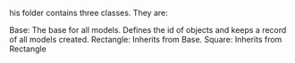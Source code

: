his folder contains three classes. They are:

Base: The base for all models. Defines the id of objects and keeps a record of all models created.
Rectangle: Inherits from Base.
Square: Inherits from Rectangle
